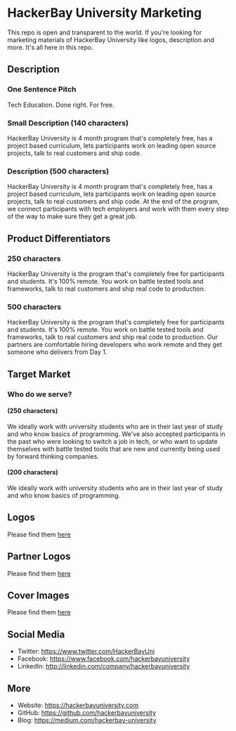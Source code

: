 # HackerBay University Marketing

This repo is open and transparent to the world. If you're looking for marketing materials of HackerBay University like logos, description and more. It's all here in this repo. 

## Description

### One Sentence Pitch
Tech Education. Done right. For free. 

### Small Description (140 characters)
HackerBay University is 4 month program that's completely free, has a project based curriculum, lets participants work on leading open source projects, talk to real customers and ship code.

### Description (500 characters)
HackerBay University is 4 month program that's completely free, has a project based curriculum, lets participants work on leading open source projects, talk to real customers and ship code. At the end of the program, we connect participants with tech employers and work with them every step of the way to make sure they get a great job.

## Product Differentiators

### 250 characters

HackerBay University is the program that's completely free for participants and students. It's 100% remote. You work on battle tested tools and frameworks, talk to real customers and ship real code to production.

### 500 characters

HackerBay University is the program that's completely free for participants and students. It's 100% remote. You work on battle tested tools and frameworks, talk to real customers and ship real code to production. Our partners are comfortable hiring developers who work remote and they get someone who delivers from Day 1. 

## Target Market

### Who do we serve? 

#### (250 characters)

We ideally work with university students who are in their last year of study and who know basics of programming. We've also accepted participants in the past who were looking to switch a job in tech, or who want to update themselves with battle tested tools that are new and currently being used by forward thinking companies.  

#### (200 characters)

We ideally work with university students who are in their last year of study and who know basics of programming. 

## Logos

Please find them [here](/logos)

## Partner Logos

Please find them [here](/partner-logos)

## Cover Images

Please find them [here](/covers)

## Social Media

- Twitter: https://www.twitter.com/HackerBayUni
- Facebook: https://www.facebook.com/hackerbayuniversity
- LinkedIn: http://linkedin.com/company/hackerbayuniversity

## More
- Website: https://hackerbayuniversity.com
- GitHub: https://github.com/hackerbayuniversity
- Blog: https://medium.com/hackerbay-university
